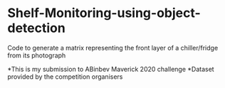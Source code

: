 # Shelf-Monitoring-using-object-detection
Code to generate a matrix representing the front layer of a chiller/fridge from its photograph

*This is my submission to ABinbev Maverick 2020 challenge
*Dataset provided by the competition organisers
